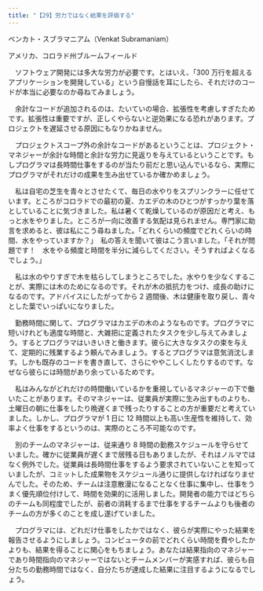 ```yaml
---
title: "【29】労力ではなく結果を評価する"
---
```



ベンカト・スブラマニアム（Venkat Subramaniam）



アメリカ、コロラド州ブルームフィールド


　ソフトウェア開発には多大な労力が必要です。とはいえ、「300 万行を超えるアプリケーションを開発している」という自慢話を耳にしたら、それだけのコードが本当に必要なのか尋ねてみましょう。

　余計なコードが追加されるのは、たいていの場合、拡張性を考慮しすぎたためです。拡張性は重要ですが、正しくやらないと逆効果になる恐れがあります。プロジェクトを遅延させる原因にもなりかねません。

　プロジェクトスコープ外の余計なコードがあるということは、プロジェクト・マネジャーが余計な時間と余計な労力に見返りを与えているということです。もしプログラマは長時間仕事をするのが当たり前だと思い込んでいるなら、実際にプログラマがそれだけの成果を生み出せているか確かめましょう。

　私は自宅の芝生を青々とさせたくて、毎日の水やりをスプリンクラーに任せています。ところがコロラドでの最初の夏、カエデの木のひとつがすっかり葉を落としていることに気づきました。私は暑くて乾燥しているのが原因だと考え、もっと水をやりました。ところが一向に改善する気配は見られません。専門家に助言を求めると、彼は私にこう尋ねました。「どれくらいの頻度でどれくらいの時間、水をやっていますか？」　私の答えを聞いて彼はこう言いました。「それが問題です！　水をやる頻度と時間を半分に減らしてください。そうすればよくなるでしょう。」

　私は水のやりすぎで木を枯らしてしまうところでした。水やりを少なくすることが、実際には木のためになるのです。それが木の抵抗力をつけ、成長の助けになるのです。アドバイスにしたがってから 2 週間後、木は健康を取り戻し、青々とした葉でいっぱいになりました。

　勤務時間に関して、プログラマはカエデの木のようなものです。プログラマに短いけれども適度な時間と、大雑把に定義されたタスクを少し与えてみましょう。するとプログラマはいきいきと働きます。彼らに大きなタスクの束を与えて、定期的に残業するよう頼んでみましょう。するとプログラマは意気消沈します。しかも既存のコードを書き直して、さらにややこしくしたりするのです。なぜなら彼らには時間があり余っているためです。

　私はみんながどれだけの時間働いているかを重視しているマネジャーの下で働いたことがあります。そのマネジャーは、従業員が実際に生み出すものよりも、土曜日の朝に仕事をしたり晩遅くまで残ったりすることの方が重要だと考えていました。しかし、プログラマが 1 日に 12 時間以上も高い生産性を維持して、効率よく仕事をするというのは、実際のところ不可能なのです。

　別のチームのマネジャーは、従来通り 8 時間の勤務スケジュールを守らせていました。確かに従業員が遅くまで居残る日もありましたが、それはノルマではなく例外でした。従業員は長時間仕事をするよう要求されていないことを知っていましたが、コミットした成果物をスケジュール通りに提供しなければなりませんでした。そのため、チームは注意散漫になることなく仕事に集中し、仕事をうまく優先順位付けして、時間を効果的に活用しました。開発者の能力ではどちらのチームも同程度でしたが、前者の消耗するまで仕事をするチームよりも後者のチームの方が多くのことを成し遂げていました。

　プログラマには、どれだけ仕事をしたかではなく、彼らが実際にやった結果を報告させるようにしましょう。コンピュータの前でどれくらい時間を費やしたかよりも、結果を得ることに関心をもちましょう。あなたは結果指向のマネジャーであり時間指向のマネジャーではないとチームメンバーが実感すれば、彼らも自分たちの勤務時間ではなく、自分たちが達成した結果に注目するようになるでしょう。
